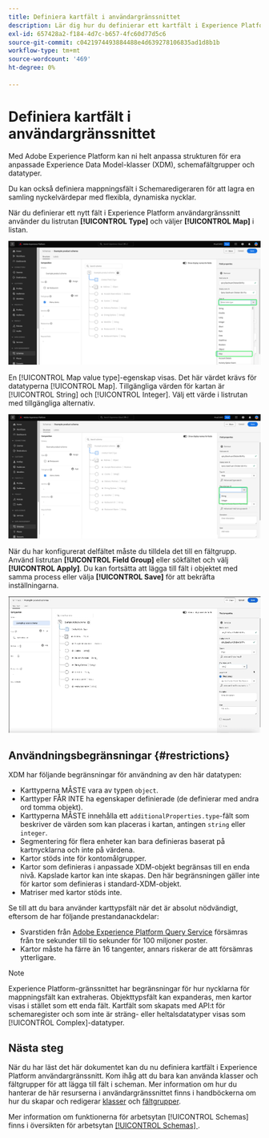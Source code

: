 ```yaml
---
title: Definiera kartfält i användargränssnittet
description: Lär dig hur du definierar ett kartfält i Experience Platform användargränssnitt.
exl-id: 657428a2-f184-4d7c-b657-4fc60d77d5c6
source-git-commit: c0421974493884488e4d639278106835ad1d8b1b
workflow-type: tm+mt
source-wordcount: '469'
ht-degree: 0%

---
```


# Definiera kartfält i användargränssnittet

Med Adobe Experience Platform kan ni helt anpassa strukturen för era anpassade Experience Data Model-klasser (XDM), schemafältgrupper och datatyper.

Du kan också definiera mappningsfält i Schemaredigeraren för att lagra en samling nyckelvärdepar med flexibla, dynamiska nycklar.

När du definierar ett nytt fält i Experience Platform användargränssnitt använder du listrutan **[!UICONTROL Type]** och väljer **[!UICONTROL Map]** i listan.

![Schemaredigeraren med listrutan Typ och kartvärdet markerat.](../../images/ui/fields/special/map.png)

En [!UICONTROL Map value type]-egenskap visas. Det här värdet krävs för datatyperna [!UICONTROL Map]. Tillgängliga värden för kartan är [!UICONTROL String] och [!UICONTROL Integer]. Välj ett värde i listrutan med tillgängliga alternativ.

![Schemaredigeraren med listrutan [!UICONTROL Map value type] markerad.](../../images/ui/fields/special/map-value-type.png)

När du har konfigurerat delfältet måste du tilldela det till en fältgrupp. Använd listrutan **[!UICONTROL Field Group]** eller sökfältet och välj **[!UICONTROL Apply]**. Du kan fortsätta att lägga till fält i objektet med samma process eller välja **[!UICONTROL Save]** för att bekräfta inställningarna.

![En inspelning av fältgruppsvalet och inställningar som används.](../../images/ui/fields/special/assign-to-field-group.gif)

## Användningsbegränsningar {#restrictions}

XDM har följande begränsningar för användning av den här datatypen:

* Karttyperna MÅSTE vara av typen `object`.
* Karttyper FÅR INTE ha egenskaper definierade (de definierar med andra ord tomma objekt).
* Karttyperna MÅSTE innehålla ett `additionalProperties.type`-fält som beskriver de värden som kan placeras i kartan, antingen `string` eller `integer`.
* Segmentering för flera enheter kan bara definieras baserat på kartnycklarna och inte på värdena.
* Kartor stöds inte för kontomålgrupper.
* Kartor som definieras i anpassade XDM-objekt begränsas till en enda nivå. Kapslade kartor kan inte skapas. Den här begränsningen gäller inte för kartor som definieras i standard-XDM-objekt.
* Matriser med kartor stöds inte.

Se till att du bara använder karttypsfält när det är absolut nödvändigt, eftersom de har följande prestandanackdelar:

* Svarstiden från [Adobe Experience Platform Query Service](../../../query-service/home.md) försämras från tre sekunder till tio sekunder för 100 miljoner poster.
* Kartor måste ha färre än 16 tangenter, annars riskerar de att försämras ytterligare.

>[!NOTE]
>
>Experience Platform-gränssnittet har begränsningar för hur nycklarna för mappningsfält kan extraheras. Objekttypsfält kan expanderas, men kartor visas i stället som ett enda fält. Kartfält som skapats med API:t för schemaregister och som inte är sträng- eller heltalsdatatyper visas som [!UICONTROL Complex]-datatyper.

## Nästa steg

När du har läst det här dokumentet kan du nu definiera kartfält i Experience Platform användargränssnitt. Kom ihåg att du bara kan använda klasser och fältgrupper för att lägga till fält i scheman. Mer information om hur du hanterar de här resurserna i användargränssnittet finns i handböckerna om hur du skapar och redigerar [klasser](../resources/classes.md) och [fältgrupper](../resources/field-groups.md).

Mer information om funktionerna för arbetsytan [!UICONTROL Schemas] finns i översikten för arbetsytan [[!UICONTROL Schemas] ](../overview.md).
